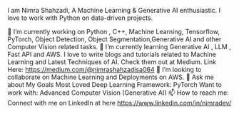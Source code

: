 I am Nimra Shahzadi, A Machine Learning & Generative AI enthusiastic. I love to work with Python on data-driven projects.

🔭 I’m currently working on Python , C++, Machine Learning, Tensorflow, PyTorch, Object Detection, Object Segmentation,Generative AI and other Computer Vision related tasks.
🌱 I’m currently learning Generative AI , LLM  , Fast API and AWS.
I love to write blogs and tutorials related to Machine Learning and Latest Techniques of AI. Check them out at Medium. Link Here: https://medium.com/@nimrashahzadisa064
👯 I’m looking to collaborate on Machine Learning and Deployments on AWS.
💬 Ask me about My Goals
Most Loved Deep Learning Framework: PyTorch
Want to work with: Advanced Computer Vision (Generative AI)
📫 How to reach me: Connect with me on LinkedIn at here https://www.linkedin.com/in/nimradev/
